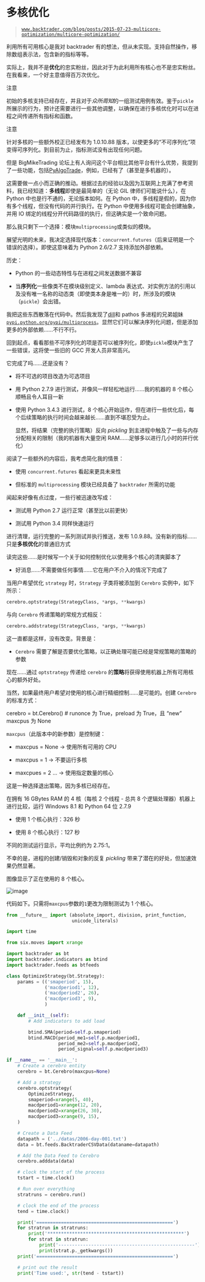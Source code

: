 # 多核优化

> [`www.backtrader.com/blog/posts/2015-07-23-multicore-optimization/multicore-optimization/`](https://www.backtrader.com/blog/posts/2015-07-23-multicore-optimization/multicore-optimization/)

利用所有可用核心是我对 backtrader 有的想法，但从未实现。支持自然操作，移除数组表示法，包含新的指标等等。

实际上，我并不是**优化**的忠实粉丝，因此对于为此利用所有核心也不是忠实粉丝。在我看来，一个好主意值得百万次优化。

注意

初始的多核支持已经存在，并且对于*众所周知*的一组测试用例有效。鉴于`pickle`所展示的行为，预计还需要进行一些其他调整，以确保在进行多核优化时可以在进程之间传递所有指标和函数。

注意

针对多核的一些额外校正已经发布为 1.0.10.88 版本，以使更多的“不可序列化”项变得可序列化。到目前为止，指标测试没有出现任何问题。

但是 BigMikeTrading 论坛上有人询问这个平台相比其他平台有什么优势，我提到了一些功能，包括[PyAlgoTrade](http://gbeced.github.io/pyalgotrade/)，例如，已经有了（甚至是多机器的）。

这需要做一点小而正确的推动。根据过去的经验以及因为互联网上充满了参考资料，我已经知道：**多线程**即使是最简单的（无论 GIL 律师们可能说什么），在 Python 中也是行不通的，无论版本如何。在 Python 中，多线程是假的，因为你有多个线程，但没有代码的并行执行。在 Python 中使用多线程可能会创建抽象，并用 IO 绑定的线程分开代码路径的执行，但这确实是一个致命问题。

那么我只剩下一个选择：模块`multiprocessing`或类似的模块。

展望光明的未来，我决定选择现代版本：`concurrent.futures`（后来证明是一个错误的选择）。即使这意味着为 Python 2.6/2.7 支持添加外部依赖。

历史：

+   Python 的一些动态特性与在进程之间发送数据不兼容

+   当**序列化**一些像类不在模块级别定义、lambda 表达式、对实例方法的引用以及没有唯一名称的动态类（即使类本身是唯一的）时，所涉及的模块（`pickle`）会出错。

我把这些东西散落在代码中。然后我发现了[dill](https://pypi.python.org/pypi/dill)和 pathos 多进程的兄弟姐妹[`pypi.python.org/pypi/multiprocess`](https://pypi.python.org/pypi/multiprocess)。显然它们可以解决序列化问题，但是添加更多的外部依赖……不行不行。

回到起点，看看那些不可序列化的项是否可以被序列化，即使`pickle`模块产生了一些错误，这将使一些旧的 GCC 开发人员非常高兴。

它完成了吗……还是没有？

+   将不可选的项目改造为可选项目

+   用 Python 2.7.9 进行测试，并像风一样轻松地运行……我的机器的 8 个核心顺畅且令人耳目一新

+   使用 Python 3.4.3 进行测试，8 个核心开始运作，但在进行一些优化后，每个后续策略的执行时间会越来越长……直到不堪忍受为止。

    显然，将结果（完整的执行策略）反向 *pickling* 到主进程中触及了一些与内存分配相关的限制（我的机器有大量空闲 RAM……足够多以进行几小时的并行优化）

阅读了一些额外的内容后，我考虑简化我的情景：

+   使用 `concurrent.futures` 看起来更具未来性

+   但标准的 `multiprocessing` 模块已经具备了 `backtrader` 所需的功能

闻起来好像有点过度，一些行被迅速改写成：

+   测试用 Python 2.7 运行正常（甚至比以前更快）

+   测试用 Python 3.4 同样快速运行

进行清理，运行完整的一系列测试并执行推送，发布 1.0.9.88。没有新的指标……只是**多核优化**的普通旧方式

读完这些……是时候写一个关于如何控制优化以使用多个核心的清爽脚本了

+   好消息……不需要做任何事情……它在用户不介入的情况下完成了

当用户希望优化 `strategy` 时，`Strategy` 子类将被添加到 `Cerebro` 实例中，如下所示：

```py
cerebro.optstrategy(StrategyClass, *args, **kwargs)
```

与向 `Cerebro` 传递策略的常规方式相反：

```py
cerebro.addstrategy(StrategyClass, *args, **kwargs)
```

这一直都是这样，没有改变。背景是：

+   `Cerebro` 需要了解是否要优化策略，以正确处理可能已经是常规策略的策略的参数

现在……通过 `optstrategy` 传递给 `cerebro` 的**策略**将获得使用机器上所有可用核心的额外好处。

当然，如果最终用户希望对使用的核心进行精细控制……是可能的。创建 `Cerebro` 的标准方式：

cerebro = bt.Cerebro() # runonce 为 True，preload 为 True，且 “new” maxcpus 为 None

`maxcpus`（此版本中的新参数）是控制键：

+   maxcpus = None -> 使用所有可用的 CPU

+   maxcpus = 1 -> 不要运行多核

+   maxcpues = 2 … -> 使用指定数量的核心

这是一种选择退出策略，因为多核已经存在。

在拥有 16 GBytes RAM 的 4 核（每核 2 个线程 - 总共 8 个逻辑处理器）机器上进行比较，运行 Windows 8.1 和 Python 64 位 2.7.9

+   使用 1 个核心执行：326 秒

+   使用 8 个核心执行：127 秒

不同的测试运行显示，平均比例约为 2.75:1。

不幸的是，进程的创建/销毁和对象的反复 *pickling* 带来了潜在的好处，但加速效果仍然显著。

图像显示了正在使用的 8 个核心。

![image](img/feb7058733a6c39d9a8c77bac5849fa7.png)

代码如下。只需将`maxcpus`参数的`1`更改为限制测试为 1 个核心。

```py
from __future__ import (absolute_import, division, print_function,
                        unicode_literals)

import time

from six.moves import xrange

import backtrader as bt
import backtrader.indicators as btind
import backtrader.feeds as btfeeds

class OptimizeStrategy(bt.Strategy):
    params = (('smaperiod', 15),
              ('macdperiod1', 12),
              ('macdperiod2', 26),
              ('macdperiod3', 9),
              )

    def __init__(self):
        # Add indicators to add load

        btind.SMA(period=self.p.smaperiod)
        btind.MACD(period_me1=self.p.macdperiod1,
                   period_me2=self.p.macdperiod2,
                   period_signal=self.p.macdperiod3)

if __name__ == '__main__':
    # Create a cerebro entity
    cerebro = bt.Cerebro(maxcpus=None)

    # Add a strategy
    cerebro.optstrategy(
        OptimizeStrategy,
        smaperiod=xrange(5, 40),
        macdperiod1=xrange(12, 20),
        macdperiod2=xrange(26, 30),
        macdperiod3=xrange(9, 15),
    )

    # Create a Data Feed
    datapath = ('../datas/2006-day-001.txt')
    data = bt.feeds.BacktraderCSVData(dataname=datapath)

    # Add the Data Feed to Cerebro
    cerebro.adddata(data)

    # clock the start of the process
    tstart = time.clock()

    # Run over everything
    stratruns = cerebro.run()

    # clock the end of the process
    tend = time.clock()

    print('==================================================')
    for stratrun in stratruns:
        print('**************************************************')
        for strat in stratrun:
            print('--------------------------------------------------')
            print(strat.p._getkwargs())
    print('==================================================')

    # print out the result
    print('Time used:', str(tend - tstart))
```
